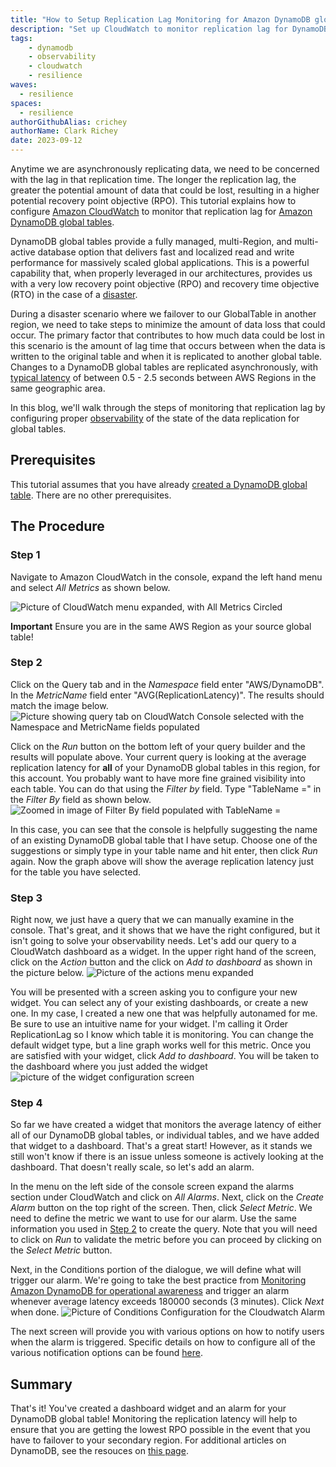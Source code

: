 ```yaml
---
title: "How to Setup Replication Lag Monitoring for Amazon DynamoDB global tables"
description: "Set up CloudWatch to monitor replication lag for DynamoDB Global Tables."
tags:
    - dynamodb
    - observability
    - cloudwatch
    - resilience
waves:
  - resilience
spaces:
  - resilience
authorGithubAlias: crichey
authorName: Clark Richey
date: 2023-09-12
---
```


Anytime we are asynchronously replicating data, we need to be concerned with the lag in that replication time. The longer the replication lag, the greater the potential amount of data that could be lost, resulting in a higher potential recovery point objective (RPO). This tutorial explains how to configure [Amazon CloudWatch](https://docs.aws.amazon.com/AmazonCloudWatch/latest/monitoring/WhatIsCloudWatch.html?sc_channel=el&sc_campaign=resiliencewave&sc_geo=mult&sc_country=mult&sc_outcome=acq&sc_content=ddb-globaltables-lag) to monitor that replication lag for [Amazon DynamoDB global tables](https://docs.aws.amazon.com/amazondynamodb/latest/developerguide/GlobalTables.html?sc_channel=el&sc_campaign=resiliencewave&sc_geo=mult&sc_country=mult&sc_outcome=acq&sc_content=ddb-globaltables-lag).

DynamoDB global tables provide a fully managed, multi-Region, and multi-active database option that delivers fast and localized read and write performance for massively scaled global applications. This is a powerful capability that, when properly leveraged in our architectures, provides us with a very low recovery point objective (RPO) and recovery time objective (RTO) in the case of a [disaster](https://docs.aws.amazon.com/whitepapers/latest/disaster-recovery-workloads-on-aws/what-is-a-disaster.html?sc_channel=el&sc_campaign=resiliencewave&sc_geo=mult&sc_country=mult&sc_outcome=acq&sc_content=ddb-globaltables-lag). 

During a disaster scenario where we failover to our GlobalTable in another region, we need to take steps to minimize the amount of data loss that could occur. The primary factor that contributes to how much data could be lost in this scenario is the amount of lag time that occurs between when the data is written to the original table and when it is replicated to another global table. Changes to a DynamoDB global tables are replicated asynchronously, with [typical latency](https://docs.aws.amazon.com/amazondynamodb/latest/developerguide/V2globaltables_HowItWorks.html?sc_channel=el&sc_campaign=resiliencewave&sc_geo=mult&sc_country=mult&sc_outcome=acq&sc_content=ddb-globaltables-lag) of between 0.5 - 2.5 seconds between AWS Regions in the same geographic area. 

In this blog, we'll walk through the steps of monitoring that replication lag by configuring proper [observability](https://aws.amazon.com/cloudops/monitoring-and-observability?sc_channel=el&sc_campaign=resiliencewave&sc_geo=mult&sc_country=mult&sc_outcome=acq&sc_content=ddb-globaltables-lag) of the state of the data replication for global tables.
## Prerequisites
This tutorial assumes that you have already [created a DynamoDB global table](https://docs.aws.amazon.com/amazondynamodb/latest/developerguide/V2globaltables.tutorial.html?sc_channel=el&sc_campaign=resiliencewave&sc_geo=mult&sc_country=mult&sc_outcome=acq&sc_content=ddb-globaltables-lag). There are no other prerequisites.
## The Procedure
### Step 1
Navigate to Amazon CloudWatch in the console, expand the left hand menu and select *All Metrics* as shown below.

![Picture of CloudWatch menu expanded, with All Metrics Circled](./ss1.png "Cloudwatch Metrics")

**Important** Ensure you are in the same AWS Region as your source global table! 
### Step 2
Click on the Query tab and in the *Namespace* field enter "AWS/DynamoDB". In the *MetricName* field enter "AVG(ReplicationLatency)". The results should match the image below.
![Picture showing query tab on CloudWatch Console selected with the Namespace and MetricName fields populated](./ss2.png "Create the Replication Lag Query")

Click on the *Run* button on the bottom left of your query builder and the results will populate above. Your current query is looking at the average replication latency for **all** of your DynamoDB global tables in this region, for this account. You probably want to have more fine grained visibility into each table. You can do that using the *Filter by* field. Type "TableName =" in the *Filter By* field as shown below.
![Zoomed in image of Filter By field populated with TableName =](./ss4.png "Filtering by TableName")

In this case, you can see that the console is helpfully suggesting the name of an existing DynamoDB global table that I have setup. Choose one of the suggestions or simply type in your table name and hit enter, then click *Run* again. Now the graph above will show the average replication latency just for the table you have selected.

### Step 3
Right now, we just have a query that we can manually examine in the console. That's great, and it shows that we have the right configured, but it isn't going to solve your observability needs. Let's add our query to a CloudWatch dashboard as a widget. In the upper right hand of the screen, click on the *Action* button and the click on *Add to dashboard* as shown in the picture below.
![Picture of the actions menu expanded](./ss3.png "Adding the Widget to the Dashboard")

You will be presented with a screen asking you to configure your new widget. You can select any of your existing dashboards, or create a new one. In my case, I created a new one that was helpfully autonamed for me. Be sure to use an intuitive name for your widget. I'm calling it Order ReplicationLag so I know which table it is monitoring. You can change the default widget type, but a line graph works well for this metric. Once you are satisfied with your widget, click *Add to dashboard*. You will be taken to the dashboard where you just added the widget
![picture of the widget configuration screen](./ss5.png "Configuring the Line Graph")
### Step 4
So far we have created a widget that monitors the average latency of either all of our DynamoDB global tables, or individual tables, and we have added that widget to a dashboard. That's a great start! However, as it stands we still won't know if there is an issue unless someone is actively looking at the dashboard. That doesn't really scale, so let's add an alarm.

In the menu on the left side of the console screen expand the alarms section under CloudWatch and click on *All Alarms*. Next, click on the *Create Alarm* button on the top right of the screen. Then, click *Select Metric*. We need to define the metric we want to use for our alarm. Use the same information you used in [Step 2](#step-2) to create the query.  Note that you will need to click on *Run* to validate the metric before you can proceed by clicking on the *Select Metric* button.

Next, in the Conditions portion of the dialogue, we will define what will trigger our alarm. We're going to take the best practice from [Monitoring Amazon DynamoDB for operational awareness](https://aws.amazon.com/blogs/database/monitoring-amazon-dynamodb-for-operational-awareness?sc_channel=el&sc_campaign=resiliencewave&sc_geo=mult&sc_country=mult&sc_outcome=acq&sc_content=ddb-globaltables-lag) and trigger an alarm whenever average latency exceeds 180000 seconds (3 minutes). Click *Next* when done. 
![Picture of Conditions Configuration for the Cloudwatch Alarm](./ss6.png "Configuring the Cloudwatch Alarm")

The next screen will provide you with various options on how to notify users when the alarm is triggered. Specific details on how to configure all of the various notification options can be found [here](https://docs.aws.amazon.com/AmazonCloudWatch/latest/monitoring/AlarmThatSendsEmail.html?sc_channel=el&sc_campaign=resiliencewave&sc_geo=mult&sc_country=mult&sc_outcome=acq&sc_content=ddb-globaltables-lag).

## Summary
That's it! You've created a dashboard widget and an alarm for your DynamoDB global table! Monitoring the replication latency will help to ensure that you are getting the lowest RPO possible in the event that you have to failover to your secondary region. For additional articles on DynamoDB, see the resouces on [this page](https://aws.amazon.com/blogs/database/author/jzhunter/).

